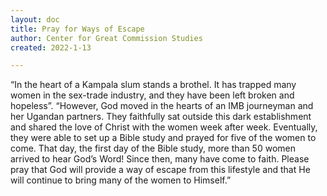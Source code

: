 ```yaml
---
layout: doc
title: Pray for Ways of Escape
author: Center for Great Commission Studies
created: 2022-1-13

---
```


“In the heart of a Kampala slum stands a brothel. It has trapped many women in the sex-trade industry, and they have been left broken and hopeless”. “However, God moved in the hearts of an IMB journeyman and her Ugandan partners. They faithfully sat outside this dark establishment and shared the love of Christ with the women week after week. Eventually, they were able to set up a Bible study and prayed for five of the women to come. That day, the first day of the Bible study, more than 50 women arrived to hear God’s Word! Since then, many have come to faith. Please pray that God will provide a way of escape from this lifestyle and that He will continue to bring many of the women to Himself.”